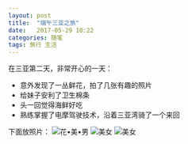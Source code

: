 ```yaml
---
layout: post
title:  "端午三亚之旅"
date:   2017-05-29 10:22
categories: 随笔
tags: 旅行 生活 
---
```


在三亚第二天，非常开心的一天：

* 意外发现了一丛鲜花，拍了几张有趣的照片
* 给妹子安利了卫生棉条
* 头一回觉得海鲜好吃
* 熟练掌握了电摩驾驶技术，沿着三亚湾骑了一个来回

下面放照片：
![花•美•男](/blog_image/20170529/sanya_lt_flower.jpg)
![美女](/blog_image/20170529/sanya_fch_1.jpg)
![美女](/blog_image/20170529/sanya_fch_2.jpg)